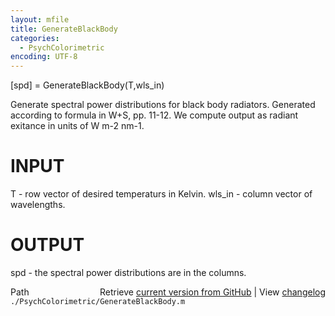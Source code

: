 ```yaml
---
layout: mfile
title: GenerateBlackBody
categories:
  - PsychColorimetric
encoding: UTF-8
---
```


\[spd\] = GenerateBlackBody\(T,wls\_in\)

Generate spectral power distributions for black body radiators.
Generated according to formula in W+S, pp. 11-12.
We compute output as radiant exitance in units of W m-2 nm-1.

# INPUT
  T - row vector of desired temperaturs in Kelvin.
  wls\_in - column vector of wavelengths.

# OUTPUT
  spd - the spectral power distributions are in the columns.


<div class="code_header" style="text-align:right;">
  <span style="float:left;">Path&nbsp;&nbsp;</span> <span class="counter">Retrieve <a href=
  "https://raw.github.com/Psychtoolbox-3/Psychtoolbox-3/beta/./PsychColorimetric/GenerateBlackBody.m">current version from GitHub</a> | View <a href=
  "https://github.com/Psychtoolbox-3/Psychtoolbox-3/commits/beta/./PsychColorimetric/GenerateBlackBody.m">changelog</a></span>
</div>
<div class="code">
  <code>./PsychColorimetric/GenerateBlackBody.m</code>
</div>
